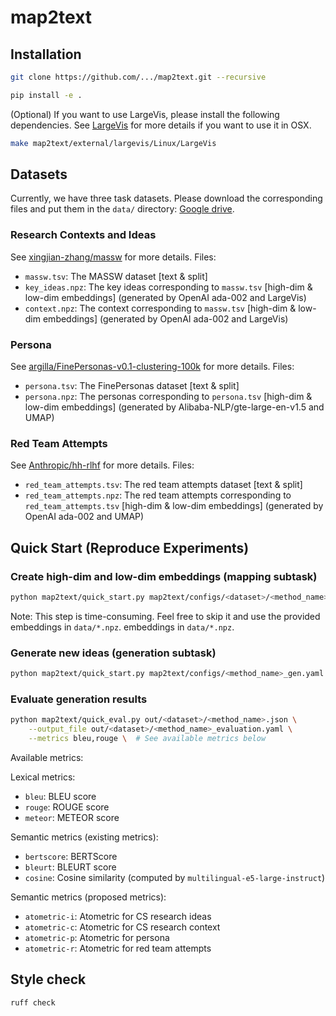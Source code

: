 # map2text

## Installation

```bash
git clone https://github.com/.../map2text.git --recursive
```

```bash
pip install -e .
```

(Optional) If you want to use LargeVis, please install the following
dependencies. See [LargeVis](map2text/external/largevis/README.md) for more
details if you want to use it in OSX.

```bash
make map2text/external/largevis/Linux/LargeVis
```

## Datasets

Currently, we have three task datasets.
Please download the corresponding files and put them in the `data/` directory:
[Google drive](https://drive.google.com/drive/folders/1LsrLyhPSgI394c8oy8IAhzL0v6MDO0Og?usp=sharing).

### Research Contexts and Ideas

See [xingjian-zhang/massw](https://github.com/xingjian-zhang/massw) for more details.
Files:

- `massw.tsv`: The MASSW dataset [text & split]
- `key_ideas.npz`: The key ideas corresponding to `massw.tsv` [high-dim &
  low-dim embeddings] (generated by OpenAI ada-002 and LargeVis)
- `context.npz`: The context corresponding to `massw.tsv` [high-dim &
  low-dim embeddings] (generated by OpenAI ada-002 and LargeVis)

### Persona

See
[argilla/FinePersonas-v0.1-clustering-100k](https://huggingface.co/datasets/argilla/FinePersonas-v0.1-clustering-100k)
for more details.
Files:

- `persona.tsv`: The FinePersonas dataset [text & split]
- `persona.npz`: The personas corresponding to `persona.tsv` [high-dim &
  low-dim embeddings] (generated by Alibaba-NLP/gte-large-en-v1.5 and UMAP)

### Red Team Attempts

See [Anthropic/hh-rlhf](https://huggingface.co/datasets/Anthropic/hh-rlhf) for more details.
Files:

- `red_team_attempts.tsv`: The red team attempts dataset [text & split]
- `red_team_attempts.npz`: The red team attempts corresponding to `red_team_attempts.tsv` [high-dim &
  low-dim embeddings] (generated by OpenAI ada-002 and UMAP)

<!-- ### Prompt Log

See [zhaoyingpan/prompt_log_analysis](https://github.com/zhaoyingpan/prompt_log_analysis)
for more details.
Files:

- `prompt_log.tsv`: The prompt log dataset [text & split]
- `prompt_log.npz`: The prompts corresponding to `prompt_log.tsv` [high-dim &
  low-dim embeddings] (generated by OpenAI ada-002 and UMAP) -->

## Quick Start (Reproduce Experiments)

### Create high-dim and low-dim embeddings (mapping subtask)

```bash
python map2text/quick_start.py map2text/configs/<dataset>/<method_name>_map.yaml
```

Note: This step is time-consuming. Feel free to skip it and use the provided
embeddings in `data/*.npz`.
embeddings in `data/*.npz`.

### Generate new ideas (generation subtask)

```bash
python map2text/quick_start.py map2text/configs/<method_name>_gen.yaml
```

### Evaluate generation results

```bash
python map2text/quick_eval.py out/<dataset>/<method_name>.json \
    --output_file out/<dataset>/<method_name>_evaluation.yaml \
    --metrics bleu,rouge \  # See available metrics below
```

Available metrics:

Lexical metrics:

- `bleu`: BLEU score
- `rouge`: ROUGE score
- `meteor`: METEOR score

Semantic metrics (existing metrics):

- `bertscore`: BERTScore
- `bleurt`: BLEURT score
- `cosine`: Cosine similarity (computed by `multilingual-e5-large-instruct`)

Semantic metrics (proposed metrics):

- `atometric-i`: Atometric for CS research ideas
- `atometric-c`: Atometric for CS research context
- `atometric-p`: Atometric for persona
- `atometric-r`: Atometric for red team attempts

## Style check

```bash
ruff check
```
